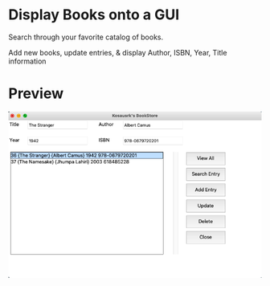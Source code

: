 # Display Books onto a GUI 

Search through your favorite catalog of books. 

Add new books, update entries, & display Author, ISBN, Year, Title information 

# Preview
![bookstore gui](bookstoreGUI.png)

